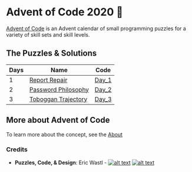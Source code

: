 # Advent of Code 2020 🎄

[Advent of Code](https://adventofcode.com/) is an Advent calendar of small programming puzzles for a variety of skill sets and skill levels.

## The Puzzles & Solutions

| Days | Name | Code | 
| --- | --- | --- |
| 1 | [Report Repair](https://adventofcode.com/2020/day/1)  | [Day_1](Day_1)
| 2 | [Password Philosophy](https://adventofcode.com/2020/day/2) | [Day_2](Day_2)
| 3 | [Toboggan Trajectory](https://adventofcode.com/2020/day/3) | [Day_3](Day_3)

## More about Advent of Code

To learn more about the concept, see the [About](https://adventofcode.com/2020/about)

### Credits

- **Puzzles, Code, & Design**: Eric Wastl - [![alt text][1.2]][1] [![alt text][2.2]][2]

[1]: https://twitter.com/ericwastl
[2]: https://github.com/topaz

[1.2]: http://i.imgur.com/wWzX9uB.png
[2.2]: http://i.imgur.com/9I6NRUm.png
